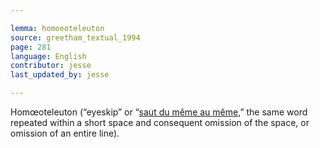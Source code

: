 ```yaml
---

lemma: homoeoteleuton
source: greetham_textual_1994
page: 281
language: English
contributor: jesse
last_updated_by: jesse

---
```

Homœoteleuton (“eyeskip” or “[saut du même au même](SautDuMêmeAuMême.html),” the same word repeated within a short space and consequent omission of the space, or omission of an entire line).
